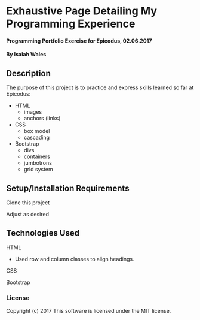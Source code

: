 # Exhaustive Page Detailing My Programming Experience

#### Programming Portfolio Exercise for Epicodus, 02.06.2017


#### By Isaiah Wales

## Description


The purpose of this project is  to practice and express skills learned so far at Epicodus:
  * HTML
    * images
    * anchors (links)
  * CSS
    * box model
    * cascading
  * Bootstrap
    * divs
    * containers
    * jumbotrons
    * grid system

## Setup/Installation Requirements

Clone this project

Adjust as desired


## Technologies Used

HTML
* Used row and column classes to align headings.

CSS

Bootstrap

### License

Copyright (c) 2017
This software is licensed under the MIT license.
